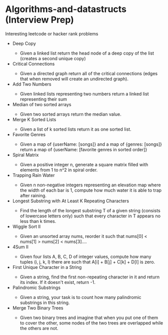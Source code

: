 # Algorithms-and-datastructs (Interview Prep)

Interesting leetcode or hacker rank problems

<ul>
  <li>Deep Copy</li>
    <ul>
      <li>
        Given a linked list return the head node of a deep copy of the list (creates a second unique copy)
      </li>
    </ul>
  <li>Critical Connections</li>
    <ul>
      <li>
        Given a directed graph return all of the critical connections (edges that when removed will create an undirected graph).  
      </li>
     </ul>
  <li>Add Two Numbers</li>
    <ul>
      <li>
        Given linked lists representing two numbers return a linked list representing their sum
      </li>
     </ul>
  <li>Median of two sorted arrays</li>
    <ul>
      <li>
        Given two sorted arrays return the median value.
      </li>
     </ul>
  <li>Merge K Sorted Lists</li>
    <ul>
      <li>
        Given a list of k sorted lists return it as one sorted list.
      </li>
    </ul>
  <li>Favorite Genres</li>
    <ul>
      <li>
        Given a map of {userName: [songs]} and a map of {genres: [songs]} return a map of {userName: [favorite genres in sorted order]}
      </li>
    </ul>
  <li>Spiral Matrix</li>
    <ul>
      <li>
        Given a positive integer n, generate a square matrix filled with elements from 1 to n^2 in spiral order.
      </li>
    </ul>
  <li>Trapping Rain Water</li>
    <ul>
      <li>
        Given n non-negative integers representing an elevation map where the width of each bar is 1, compute how much water it is able to trap after raining.
      </li>
    </ul>
  <li>Longest Substring with At Least K Repeating Characters</li>
    <ul>
      <li>
        Find the length of the longest substring T of a given string (consists of lowercase letters only) such that every character in T appears no less than k times.
      </li>
    </ul>
  <li>Wiggle Sort II</li>
    <ul>
      <li>
        Given an unsorted array nums, reorder it such that nums[0] < nums[1] > nums[2] < nums[3]....
      </li>
    </ul>
  <li>4Sum II</li>
    <ul>
      <li>
        Given four lists A, B, C, D of integer values, compute how many tuples (i, j, k, l) there are such that A[i] + B[j] + C[k] + D[l] is zero.
      </li>
    </ul>
  <li>First Unique Character in a String</li>
    <ul>
      <li>
        Given a string, find the first non-repeating character in it and return its index. If it doesn't exist, return -1.
      </li>
    </ul>
  <li>Palindromic Substrings</li>
    <ul>
      <li>
        Given a string, your task is to count how many palindromic substrings in this string.
      </li>
    </ul>
  <li>Merge Two Binary Trees</li>
    <ul>
      <li>
        Given two binary trees and imagine that when you put one of them to cover the other, some nodes of the two trees are overlapped while the others are not.
      </li>
    </ul>
</ul>
